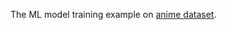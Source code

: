 The ML model training example on [anime dataset](https://www.kaggle.com/datasets/diraizel/anime-images-dataset).

